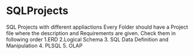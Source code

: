 # SQLProjects
SQL Projects with different appliactions
Every Folder should have a Project file where the description and Requirements are given. Check them in following order
1.ERD
2.Logical Schema
3. SQL Data Definition and Manipulation
4. PLSQL
5. OLAP
